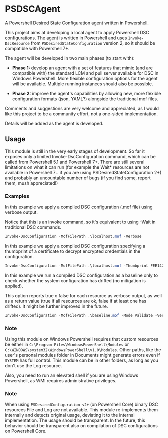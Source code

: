 # PSDSCAgent
A Powershell Desired State Configuration agent written in Powershell.

This project aims at developing a local agent to apply Powershell DSC configurations. The agent is written in Powershell and uses `Invoke-DscResource` from `PSDesiredStateConfiguration` version 2, so it should be compatible with Powershell 7+.

The agent will be developed in two main phases (to start with):

- **Phase 1:** develop an agent with a set of features that mimic (and are compatible with) the standard LCM and pull server available for DSC in Windows Powershell. More flexible configuration options for the agent will be available. Multiple running instances should also be possible.

- **Phase 2:** improve the agent's capabilities by allowing new, more flexible configuration formats (json, YAML?) alongside the traditional mof files.

Comments and suggestions are very welcome and appreciated, as I would like this project to be a community effort, not a one-sided implementation.

Details will be added as the agent is developed.

## Usage

This module is still in the very early stages of development. So far it exposes only a limited Invoke-DscConfiguration command, which can be called from Powershell 5.1 and Powershell 7+. There are still several limitations on what it can run (for example the Wait* resources are not available in Powershell 7+ if you are using PSDesiredStateConfiguration 2+) and probably an uncountable number of bugs (if you find some, report them, mush appreciated!)

### Examples

In this example we apply a compiled DSC configuration (.mof file) using verbose output.

Notice that this is an invoke command, so it's equivalent to using -Wait in traditional DSC commands.

```Powershell
Invoke-DscConfiguration -MofFilePath .\localhost.mof -Verbose
```

In this example we apply a compiled DSC configuration specifying a thumbprint of a certificate to decrypt encrypted credentials in the configuration.

```Powershell
Invoke-DscConfiguration -MofFilePath .\localhost.mof -Thumbprint FEE142AA253BC34... -Verbose
```

In this example we run a compiled DSC configuration as a baseline only to check whether the system configuration has drifted (no mitigation is applied).

This option reports true o false for each resource as verbose output, as well as a return value (true if all resources are ok, false if at least one has drifted). It might be further improved in the future.

```Powershell
Invoke-DscConfiguration -MofFilePath .\baseline.mof -Mode Validate -Verbose
```

### Note

Using this module on Windows Powershell requires that custom resources be either in `C:\Program Files\WindowsPowerShell\Modules` or `C:\WINDOWS\system32\WindowsPowerShell\v1.0\Modules`. Other paths, like the user's personal modules folder in Documents might generate errors even if `SYSTEM` has full control. This module can be in other folders, as long as you don't use the Log resource.

Also, you need to run an elevated shell if you are using Windows Powershell, as WMI requires administrative privileges.

### Note

When using `PSDesiredConfiguration v2+` (on Powershell Core) binary DSC resources File and Log are not available. This module re-implements them internally and detects original usage, deviating it to the internal implementation. The usage should be transparent. In the future, this behavior should be transparent also on compilation of DSC configurations on Powershell Core.
